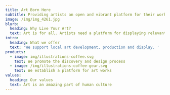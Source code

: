 ```yaml
---
title: Art Born Here
subtitle: Providing artists an open and vibrant platform for their work and ideas.
image: /img/img_4261.jpg
blurb:
  heading: Why Live Your Art?
  text: Art is for all. Artists need a platform for displaying relevant work.
intro:
  heading: What we offer
  text: 'We support local art development, production and display. '
products:
  - image: img/illustrations-coffee.svg
    text: We promote the discovery and design process
  - image: /img/illustrations-coffee-gear.svg
    text: We establish a platform for art works
values:
  heading: Our values
  text: Art is an amazing part of human culture
---
```


